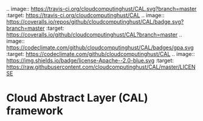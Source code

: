 .. image:: https://travis-ci.org/cloudcomputinghust/CAL.svg?branch=master
    :target: https://travis-ci.org/cloudcomputinghust/CAL
.. image:: https://coveralls.io/repos/github/cloudcomputinghust/CAL/badge.svg?branch=master
    :target: https://coveralls.io/github/cloudcomputinghust/CAL?branch=master
.. image:: https://codeclimate.com/github/cloudcomputinghust/CAL/badges/gpa.svg
    :target: https://codeclimate.com/github/cloudcomputinghust/CAL
.. image:: https://img.shields.io/badge/license-Apache--2.0-blue.svg
    :target: https://raw.githubusercontent.com/cloudcomputinghust/CAL/master/LICENSE
    
Cloud Abstract Layer (CAL) framework
====================================
